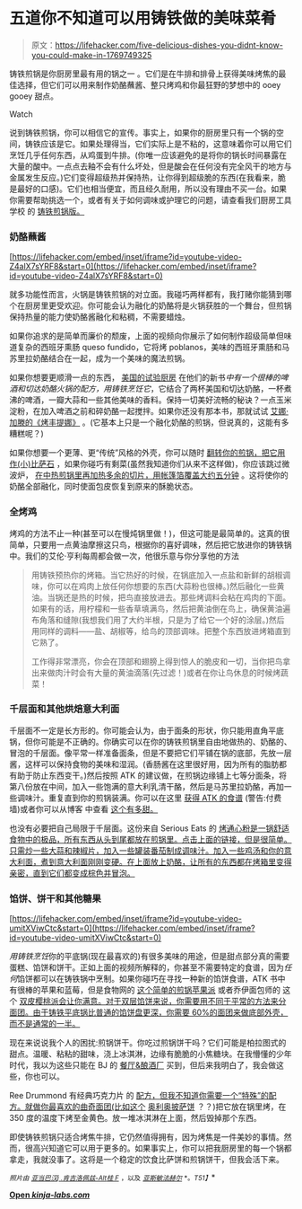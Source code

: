 # 五道你不知道可以用铸铁做的美味菜肴

> 原文：<https://lifehacker.com/five-delicious-dishes-you-didnt-know-you-could-make-in-1769749325>

铸铁煎锅是你厨房里最有用的锅之一 。它们是在牛排和排骨上获得美味烤焦的最佳选择，但它们可以用来制作奶酪蘸酱、整只烤鸡和你最狂野的梦想中的 ooey gooey 甜点。

Watch

说到铸铁煎锅，你可以相信它的宣传。事实上，如果你的厨房里只有一个锅的空间，铸铁应该是它。如果处理得当，它们实际上是不粘的，这意味着你可以用它们烹饪几乎任何东西，从鸡蛋到牛排。(你唯一应该避免的是将你的锅长时间暴露在大量的酸中。一点点去釉不会有什么坏处，但是酸会在任何没有完全风干的地方与金属发生反应。)它们变得超级热并保持热，让你得到超级脆的东西(在我看来，脆是最好的口感)。它们也相当便宜，而且经久耐用，所以没有理由不买一台。如果你需要帮助挑选一个，或者有关于如何调味或护理它的问题，请查看我们厨房工具学校 的 [铸铁煎锅版。](https://lifehacker.com/kitchen-tool-school-all-about-the-cast-iron-skillet-1685315104)

### 奶酪蘸酱

 [https://lifehacker.com/embed/inset/iframe?id=youtube-video-Z4alX7sYRF8&start=0](https://lifehacker.com/embed/inset/iframe?id=youtube-video-Z4alX7sYRF8&start=0) 

就多功能性而言，火锅是铸铁煎锅的对立面。我碰巧两样都有，我打赌你能猜到哪个在厨房里更受欢迎。你可能会认为融化的奶酪将是火锅获胜的一个舞台，但煎锅保持热量的能力使奶酪酱融化和粘稠，不需要蜡烛。

如果你追求的是简单而廉价的颓废，上面的视频向你展示了如何制作超级简单但味道复杂的西班牙熏肠 queso fundido，它将烤 poblanos，美味的西班牙熏肠和马苏里拉奶酪结合在一起，成为一个美味的魔法煎锅。

如果你想要更顺滑一点的东西， [美国的试验厨房](https://www.americastestkitchen.com/) 在他们的新书*中有一个很棒的啤酒和切达奶酪火锅的配方，用铸铁烹饪它*，它结合了两杯美国和切达奶酪，一杯煮沸的啤酒，一瓣大蒜和一些其他美味的香料。保持一切美好流畅的秘诀？一点玉米淀粉，在加入啤酒之前和碎奶酪一起搅拌。如果你还没有那本书，那就试试 [艾娜·加滕的《烤丰提娜》](http://www.foodnetwork.com/recipes/ina-garten/baked-fontina-recipe.html) 。(它基本上只是一个融化奶酪的煎锅，但说真的，这能有多糟糕呢？)

如果你想要一个更薄、更“传统”风格的外壳，你可以随时 [翻转你的煎锅，把它用作(小)比萨石](http://lifehacker.com/use-your-cast-iron-pan-as-a-pizza-stone-1756747343) ，如果你碰巧有剩菜(虽然我知道你们从来不这样做)，你应该跳过微波炉， [在中热煎锅里再加热多余的切片，用帐篷箔覆盖大约五分钟](http://lifehacker.com/reheat-pizza-in-a-skillet-to-bring-back-crispy-crusts-5862749) 。这将使你的奶酪全部融化，同时使面包皮恢复到原来的酥脆状态。

### 全烤鸡

烤鸡的方法不止一种(甚至可以在慢炖锅里做！)，但这可能是最简单的。这真的很简单，只要用一点黄油摩擦这只鸟，根据你的喜好调味，然后把它放进你的铸铁锅中。我们的艾伦·亨利每周都会做一次，他很乐意与你分享他的方法

> 用铸铁预热你的烤箱。当它热好的时候，在锅底加入一点盐和新鲜的胡椒调味，你可以在鸡肉上放任何你想要的东西(大蒜粉也很棒。)然后融化一些黄油。当锅还是热的时候，把鸟直接放进去。那些烤调料会粘在鸡肉的下面。如果有的话，用柠檬和一些香草填满鸟，然后把黄油倒在鸟上，确保黄油遍布角落和缝隙(我想我们用了大约半根，只是为了给它一个好的涂层。)然后用同样的调料——盐、胡椒等，给鸟的顶部调味。把整个东西放进烤箱直到它熟了。
> 
> 工作得非常漂亮，你会在顶部和翅膀上得到惊人的脆皮和一切，当你把鸟拿出来做肉汁时会有大量的黄油滴落(先过滤！)或者在你让鸟休息的时候烤蔬菜！

### 千层面和其他烘焙意大利面

千层面不一定是长方形的。你可能会认为，由于面条的形状，你只能用直角平底锅，但你可能是不正确的。你确实可以在你的铸铁煎锅里自由地做热的、奶酪的、冒泡的千层面。像平常一样准备面条，但是不要把它们平铺在锅的底部，先放一层酱，这样可以保持食物的美味和湿润。(香肠酱在这里很好用，因为所有的脂肪都有助于防止东西变干。)然后按照 ATK 的建议做，在煎锅边缘铺上七等分面条，将第八份放在中间，加入一些饱满的意大利乳清干酪，然后是马苏里拉奶酪，再加一些调味汁。重复直到你的煎锅装满。你可以在这里 [获得 ATK 的食谱](https://www.americastestkitchen.com/recipes/2243-skillet-lasagna) (警告:付费墙)或者你可以从博客 中查看 [这个有多甜。](http://www.howsweeteats.com/2012/08/quick-easy-skillet-lasagna/) 

也没有必要把自己局限于千层面。这份来自 Serious Eats 的 [烤通心粉是一锅舒适食物中的极品，所有东西从头到尾都放在煎锅里。点击上面的链接，但是很简单。只需炒一些大蒜和辣椒片，加入一些罐装番茄制成调味汁。加入一些鸡汤和你的意大利面，煮到意大利面刚刚变硬。在上面放上奶酪，让所有的东西都在烤箱里变得亲密，直到它们都变成棕色并冒泡。](http://www.seriouseats.com/recipes/2013/01/skillet-baked-ziti-recipe.html)

### 馅饼、饼干和其他糖果

 [https://lifehacker.com/embed/inset/iframe?id=youtube-video-umitXViwCtc&start=0](https://lifehacker.com/embed/inset/iframe?id=youtube-video-umitXViwCtc&start=0) 

*用铸铁烹饪*你的平底锅(现在最喜欢的)有很多美味的用途，但是甜点部分真的需要蛋糕、馅饼和饼干。正如上面的视频所解释的，你甚至不需要特定的食谱，因为*任何*馅饼都可以在铸铁锅中烹制。如果你碰巧在寻找一种新的馅饼食谱，ATK 书中有很棒的苹果和蓝莓，但是食物网的 [这个简单的煎锅苹果派](http://www.foodnetwork.com/recipes/trisha-yearwood/skillet-apple-pie-with-cinnamon-whipped-cream.html) 或者乔伊面包师的 这个 [双皮樱桃派会让你满意。对于双层馅饼来说，你需要用不同于平常的方法来分面团。由于铸铁平底锅比普通的馅饼盘更深，你需要 60%的面团来做底部外壳，而不是通常的一半。](http://joythebaker.com/2013/08/double-crust-cherry-pie/)

现在来说说我个人的困扰:煎锅饼干。你吃过煎锅饼干吗？它们可能是柏拉图式的甜点。温暖、粘粘的甜味，浇上冰淇淋，边缘有脆脆的小焦糖块。在我懵懂的少年时代，我以为这些只能在 BJ 的 [餐厅&酿酒厂](http://www.bjsrestaurants.com/) 买到，但后来我明白了，我会做这些，你也可以。

Ree Drummond 有经典巧克力片 的 [配方，但我不知道你需要一个“特殊”的配方。就做你最喜欢的曲奇面团(比如这个](http://www.foodnetwork.com/recipes/ree-drummond/skillet-cookie-sundae.html) [奥利奥披萨饼](http://livelovepasta.com/2012/01/oreo-pizookie/) ？？)把它放在锅里烤，在 350 度的温度下烤至金黄色。放一堆冰淇淋在上面，然后毁掉那个东西。

即使铸铁煎锅只适合烤焦牛排，它仍然值得拥有，因为烤焦是一件美妙的事情。然而，很高兴知道它可以用于更多的。如果事实上，你可以把我厨房里的每一个锅都拿走，我就没事了。这将是一个稳定的饮食比萨饼和煎锅饼干，但我会活下来。

<small>*照片由*</small> [<small>*亚当巴汉*</small>](https://www.flickr.com/photos/adambarhan/6897763557/)<small></small>*[<small>*j .肯吉洛佩兹-Alt*</small>](http://www.seriouseats.com/2014/10/cast-iron-skillet-tortilla-pizza-bar-pie-food-lab.html)<small></small>*[<small>*桂 F*</small>](https://www.flickr.com/photos/laurelfan/3420879947/in/photolist-6dhUqK-83HStw-8nKPvf-7DdUgW-ibpZvL-5Mi9t5-8r8qnc-cXn3bw-6528SP-6EvJc-eb9emf-m9Lr9-NW1hh-2kJHfj-cXn3qs-4Avao-8HN6hA-9aLQep-76FK8t-4fLobb-nfCV5s-8HN5LG-e9EFvH-ceHAX1-d7HpBY-pX5Aqj-yBGFH-d4ATJf-2evNwb-8dqL38-4niiq3-ktiAMb-8mSAWs-8wXgbK-4WtRcf-8ZDopA-yBGFK-rZ9zrZ-sSmTs-64fWRj-9aAQWC-4TiKQ-5NN7wm-5KWCUu-aJhebR-498dGc-e4SYe-dgewt-no6vEC-9eDUAE) <small>，以及</small> [<small>*亚斯敏法赫尔*</small>](http://www.seriouseats.com/recipes/2013/01/skillet-baked-ziti-recipe.html) <small>*。*T51】</small>**

**[Open *kinja-labs.com*](http://kinja-labs.com/related-widget/?posts=1658416503,1373681383,1685315104&title=Even%20more%20cast%20iron%20fun)**